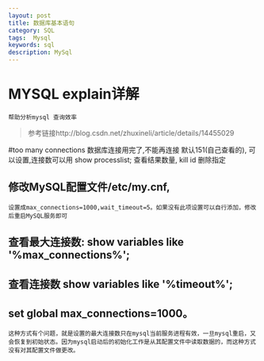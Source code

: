 ```yaml
---
layout: post
title: 数据库基本语句
category: SQL
tags:  Mysql
keywords: sql
description: MySql 
---
```


# MYSQL explain详解 
	帮助分析mysql 查询效率

>参考链接http://blog.csdn.net/zhuxineli/article/details/14455029



#too many connections 
	数据库连接用完了,不能再连接
	默认151(自己查看的), 可以设置,连接数可以用  show  processlist; 查看结果数量, kill id 删除指定
## 修改MySQL配置文件/etc/my.cnf,
	设置成max_connections=1000,wait_timeout=5。如果没有此项设置可以自行添加，修改后重启MySQL服务即可

## 查看最大连接数: show variables like '%max_connections%'; 

## 查看连接数 show variables like '%timeout%'; 

## set global max_connections=1000。
	这种方式有个问题，就是设置的最大连接数只在mysql当前服务进程有效，一旦mysql重启，又会恢复到初始状态。因为mysql启动后的初始化工作是从其配置文件中读取数据的，而这种方式没有对其配置文件做更改。